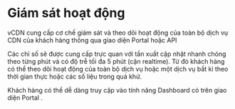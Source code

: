 # Giám sát hoạt động

vCDN cung cấp cơ chế giám sát và theo dõi hoạt động của toàn bộ dịch vụ CDN của khách hàng thông qua giao diện Portal hoặc API

Các chỉ số sẽ được cung cấp trực quan với tần xuất cập nhật nhanh chóng theo từng phút và có độ trễ tối đa 5 phút (cận realtime). Từ đó khách hàng có thể theo dõi  hoạt động của toàn bộ dịch vụ hoặc một dịch vụ bất kì theo thời gian thực hoặc các số liệu trong quá khứ.

Khách hàng có thể dễ dàng truy cập vào tính năng Dashboard có trên giao diện Portal .

&#x20;   &#x20;

<figure><img src="https://docs.vngcloud.vn/download/thumbnails/36045600/image2021-11-17_15-23-6.png?version=1&#x26;modificationDate=1637137387000&#x26;api=v2" alt=""><figcaption></figcaption></figure>
